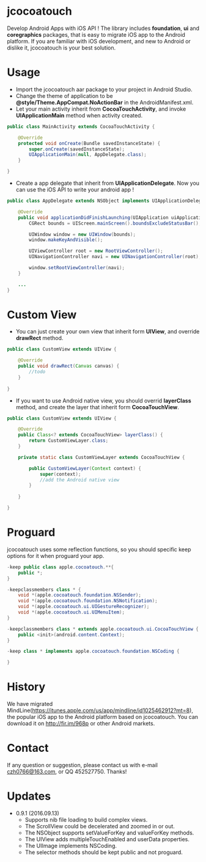 # jcocoatouch
Develop Android Apps with iOS API ! The library includes **foundation**, **ui** and **coregraphics** packages, that is easy to migrate iOS app to the Android platform. If you are familiar with iOS development, and new to Android or dislike it, jcocoatouch is your best solution.

# Usage
- Import the jcocoatouch aar package to your project in Android Studio.
- Change the theme of application to be **@style/Theme.AppCompat.NoActionBar** in the AndroidManifest.xml.
- Let your main activity inherit from **CocoaTouchActivity**, and invoke **UIApplicationMain** method when activity created.
```java
public class MainActivity extends CocoaTouchActivity {

    @Override
    protected void onCreate(Bundle savedInstanceState) {
        super.onCreate(savedInstanceState);
        UIApplicationMain(null, AppDelegate.class);
    }

}
```
- Create a app delegate that inherit from **UIApplicationDelegate**. Now you can use the iOS API to write your android app !
```java
public class AppDelegate extends NSObject implements UIApplicationDelegate {

    @Override
    public void applicationDidFinishLaunching(UIApplication uiApplication) {
        CGRect bounds = UIScreen.mainScreen().boundsExcludeStatusBar();

        UIWindow window = new UIWindow(bounds);
        window.makeKeyAndVisible();

        UIViewController root = new RootViewController();
        UINavigationController navi = new UINavigationController(root);

        window.setRootViewController(navi);
    }

    ...
}
```
# Custom View
- You can just create your own view that inherit form **UIView**, and override **drawRect** method.
```java
public class CustomView extends UIView {

    @Override
    public void drawRect(Canvas canvas) {
        //todo
    }
    
}
```
- If you want to use Android native view, you should overrid **layerClass** method, and create the layer that inherit form **CocoaTouchView**.
```java
public class CustomView extends UIView {

    @Override
    public Class<? extends CocoaTouchView> layerClass() {
        return CustomViewLayer.class;
    }

    private static class CustomViewLayer extends CocoaTouchView {

        public CustomViewLayer(Context context) {
            super(context);
            //add the Android native view
        }
        
    }

}
```
# Proguard
jcocoatouch uses some reflection functions, so you should specific keep options for it when proguard your app.
```java
-keep public class apple.cocoatouch.**{
    public *;
}

-keepclassmembers class * {
    void *(apple.cocoatouch.foundation.NSSender);
    void *(apple.cocoatouch.foundation.NSNotification);
    void *(apple.cocoatouch.ui.UIGestureRecognizer);
    void *(apple.cocoatouch.ui.UIMenuItem);
}

-keepclassmembers class * extends apple.cocoatouch.ui.CocoaTouchView {
    public <init>(android.content.Context);
}

-keep class * implements apple.cocoatouch.foundation.NSCoding {

}
```

# History
We have migrated MindLine(https://itunes.apple.com/us/app/mindline/id1025462912?mt=8), the popular iOS app to the Android platform based on jcocoatouch. You can download it on http://fir.im/968p or other Android markets.

# Contact
If any question or suggestion, please contact us with e-mail czh0766@163.com, or QQ 452527750. Thanks!

# Updates
- 0.9.1 (2016.09.13)
    - Supports nib file loading to build complex views.
    - The ScrollView could be decelerated and zoomed in or out.
    - The NSObject supports setValueForKey and valueForKey methods. 
    - The UIView adds multipleTouchEnabled and userData properties.
    - The UIImage implements NSCoding.
    - The selector methods should be kept public and not proguard.
    
